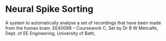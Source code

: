 # Neural Spike Sorting
A system to automatically analyse a set of recordings that have been made from the human brain. 
EE40098 – Coursework C,
Set by Dr B W Metcalfe,
Dept. of EE Engineering,
University of Bath,
